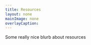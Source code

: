 ```yaml
---
title: Resources
layout: none
mainImage: none
overlayCaption: 
---
```

Some really nice blurb about resources
